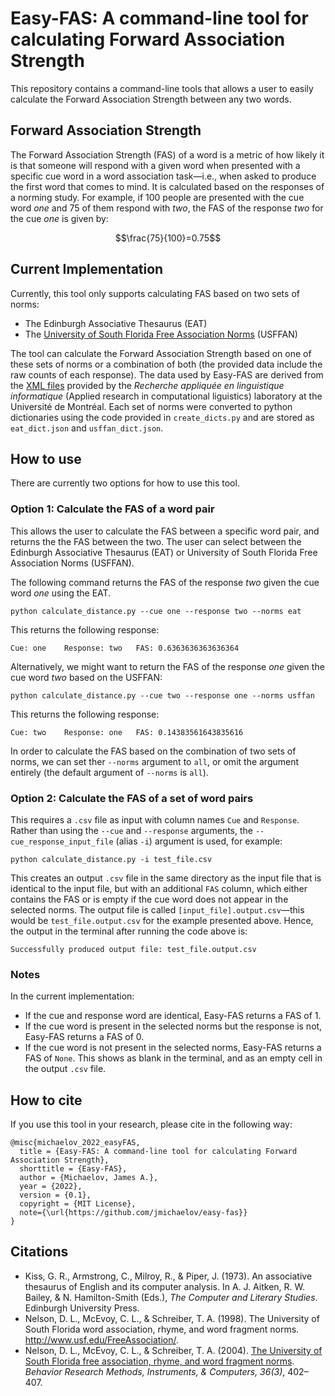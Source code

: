 # Easy-FAS: A command-line tool for calculating Forward Association Strength

This repository contains a command-line tools that allows a user to easily calculate the Forward Association Strength between any two words.


## Forward Association Strength
The Forward Association Strength (FAS) of a word is a metric of how likely it is that someone will respond with a given word when presented with a specific cue word in a word association task—i.e., when asked to produce the first word that comes to mind. It is calculated based on the responses of a norming study. For example, if 100 people are presented with the cue word *one* and 75 of them respond with *two*, the FAS of the response *two* for the cue *one* is given by:

$$\frac{75}{100}=0.75$$



## Current Implementation
Currently, this tool only supports calculating FAS based on two sets of norms:
* The Edinburgh Associative Thesaurus (EAT)
* The [University of South Florida Free Association Norms](http://w3.usf.edu/FreeAssociation/) (USFFAN)

The tool can calculate the Forward Association Strength based on one of these sets of norms or a combination of both (the provided data include the raw counts of each response). The data used by Easy-FAS are derived from the [XML files](http://rali.iro.umontreal.ca/rali/?q=en/Textual%20Resources) provided by the *Recherche appliquée en linguistique informatique* (Applied research in computational liguistics) laboratory at the Université de Montréal. Each set of norms were converted to python dictionaries using the code provided in `create_dicts.py` and are stored as `eat_dict.json` and `usffan_dict.json`.
 
## How to use

There are currently two options for how to use this tool.

### Option 1: Calculate the FAS of a word pair
This allows the user to calculate the FAS between a specific word pair, and returns the the FAS between the two. The user can select between the Edinburgh Associative Thesaurus (EAT) or University of South Florida Free Association Norms (USFFAN).

The following command returns the FAS of the response *two* given the cue word *one* using the EAT.

```
python calculate_distance.py --cue one --response two --norms eat
```

This returns the following response:

```
Cue: one	Response: two	FAS: 0.6363636363636364
```

Alternatively, we might want to return the FAS of the response *one* given the cue word *two* based on the USFFAN:

```
python calculate_distance.py --cue two --response one --norms usffan
```

This returns the following response:

```
Cue: two	Response: one	FAS: 0.14383561643835616
```
In order to calculate the FAS based on the combination of two sets of norms, we can set ther `--norms` argument to `all`, or omit the argument entirely (the default argument of `--norms` is `all`).

### Option 2: Calculate the FAS of a set of word pairs
This requires a `.csv` file as input with column names `Cue` and `Response`. Rather than using the `--cue` and `--response` arguments, the `--cue_response_input_file` (alias `-i`) argument is used, for example:
```
python calculate_distance.py -i test_file.csv 
```
This creates an output `.csv` file in the same directory as the input file that is identical to the input file, but with an additional `FAS` column, which either contains the FAS or is empty if the cue word does not appear in the selected norms. The output file is called `[input_file].output.csv`—this would be `test_file.output.csv` for the example presented above. Hence, the output in the terminal after running the code above is:

```
Successfully produced output file: test_file.output.csv
```


### Notes
In the current implementation:
* If the cue and response word are identical, Easy-FAS returns a FAS of 1.
* If the cue word is present in the selected norms but the response is not, Easy-FAS returns a FAS of 0.
* If the cue word is not present in the selected norms, Easy-FAS returns a FAS of `None`. This shows as blank in the terminal, and as an empty cell in the output `.csv` file.


## How to cite
If you use this tool in your research, please cite in the following way:

```
@misc{michaelov_2022_easyFAS,
  title = {Easy-FAS: A command-line tool for calculating Forward Association Strength},
  shorttitle = {Easy-FAS},
  author = {Michaelov, James A.},
  year = {2022},
  version = {0.1},
  copyright = {MIT License},
  note={\url{https://github.com/jmichaelov/easy-fas}}
}
```

## Citations
* Kiss, G. R., Armstrong, C., Milroy, R., & Piper, J. (1973). An associative thesaurus of English and its computer analysis. In A. J. Aitken, R. W. Bailey, & N. Hamilton-Smith (Eds.), *The Computer and Literary Studies*. Edinburgh University Press.
* Nelson, D. L., McEvoy, C. L., & Schreiber, T. A. (1998). The University of South Florida word association, rhyme, and word fragment norms. http://www.usf.edu/FreeAssociation/.
* Nelson, D. L., McEvoy, C. L., & Schreiber, T. A. (2004). [The University of South Florida free association, rhyme, and word fragment norms](https://doi.org/10.3758/BF03195588). *Behavior Research Methods, Instruments, & Computers, 36(3)*, 402–407.